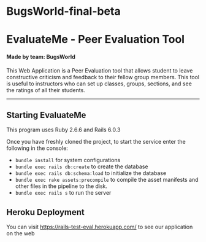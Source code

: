 # BugsWorld-final-beta
# EvaluateMe - Peer Evaluation Tool
#### Made by team: BugsWorld

This Web Application is a Peer Evaluation tool that allows student to leave constructive criticism and feedback to their fellow group members. This tool is useful to instructors who can set up classes, groups, sections, and see the ratings of all their students.

***

## Starting EvaluateMe

This program uses Ruby 2.6.6 and Rails 6.0.3

Once you have freshly cloned the project, to start the service enter the following in the console:  

* `bundle install` for system configurations
* `bundle exec rails db:create` to create the database
* `bundle exec rails db:schema:load` to initialize the database
* `bundle exec rake assets:precompile` to compile the asset manifests and other files in the pipeline to the disk.
* `bundle exec rails s` to run the server

## Heroku Deployment

You can visit https://rails-test-eval.herokuapp.com/ to see our application on the web

